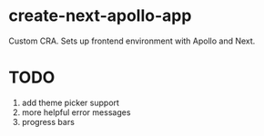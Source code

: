 # create-next-apollo-app
Custom CRA. Sets up frontend environment with Apollo and Next.

# TODO
1) add theme picker support
2) more helpful error messages
3) progress bars
